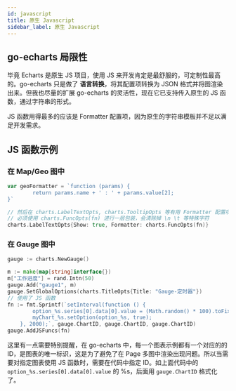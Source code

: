 ```yaml
---
id: javascript
title: 原生 Javascript
sidebar_label: 原生 Javascript
---
```


## go-echarts 局限性

毕竟 Echarts 是原生 JS 项目，使用 JS 来开发肯定是最舒服的，可定制性最高的。go-echarts 只是做了 **语言转换**，将其配置项转换为 JSON 格式并将图渲染出来。但我也尽量的扩展 go-echarts 的灵活性，现在它已支持传入原生的 JS 函数，通过字符串的形式。

JS 函数用得最多的应该是 Formatter 配置项，因为原生的字符串模板并不足以满足开发需求。

## JS 函数示例

### 在 Map/Geo 图中

```go
var geoFormatter = `function (params) {
		return params.name + ' : ' + params.value[2];
}`

// 然后在 charts.LabelTextOpts, charts.TooltipOpts 等有用 Formatter 配置项中使用
// 必须使用 charts.FuncOpts(fn) 进行一层包装，会清除掉 \n \t 等特殊字符
charts.LabelTextOpts{Show: true, Formatter: charts.FuncOpts(fn)}
```

### 在 Gauge 图中
```go
gauge := charts.NewGauge()

m := make(map[string]interface{})
m["工作进度"] = rand.Intn(50)
gauge.Add("gauge1", m)
gauge.SetGlobalOptions(charts.TitleOpts{Title: "Gauge-定时器"})
// 使用了 JS 函数
fn := fmt.Sprintf(`setInterval(function () {
        option_%s.series[0].data[0].value = (Math.random() * 100).toFixed(2) - 0;
        myChart_%s.setOption(option_%s, true);
    }, 2000);`, gauge.ChartID, gauge.ChartID, gauge.ChartID)
gauge.AddJSFuncs(fn)
```

这里有一点需要特别提醒，在 go-echarts 中，每一个图表示例都有一个对应的的 ID，是图表的唯一标识，这是为了避免了在 Page 多图中渲染出现问题。所以当需要对指定图表使用 JS 函数时，需要在代码中指定 ID。如上面代码中的 `option_%s.series[0].data[0].value` 的 %s，后面用 `gauge.ChartID` 格式化了。